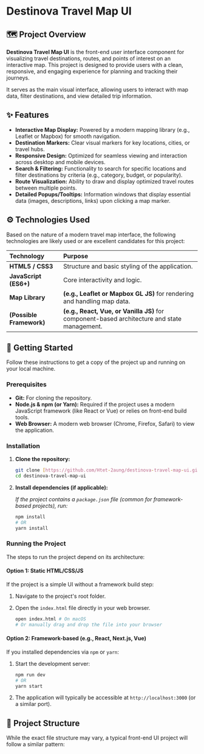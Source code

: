 # Destinova Travel Map UI

## 🗺️ Project Overview

**Destinova Travel Map UI** is the front-end user interface component for visualizing travel destinations, routes, and points of interest on an interactive map. This project is designed to provide users with a clean, responsive, and engaging experience for planning and tracking their journeys.

It serves as the main visual interface, allowing users to interact with map data, filter destinations, and view detailed trip information.

## ✨ Features

* **Interactive Map Display:** Powered by a modern mapping library (e.g., Leaflet or Mapbox) for smooth navigation.
* **Destination Markers:** Clear visual markers for key locations, cities, or travel hubs.
* **Responsive Design:** Optimized for seamless viewing and interaction across desktop and mobile devices.
* **Search & Filtering:** Functionality to search for specific locations and filter destinations by criteria (e.g., category, budget, or popularity).
* **Route Visualization:** Ability to draw and display optimized travel routes between multiple points.
* **Detailed Popups/Tooltips:** Information windows that display essential data (images, descriptions, links) upon clicking a map marker.

## ⚙️ Technologies Used

Based on the nature of a modern travel map interface, the following technologies are likely used or are excellent candidates for this project:

| Technology | Purpose |
| :--- | :--- |
| **HTML5 / CSS3** | Structure and basic styling of the application. |
| **JavaScript (ES6+)** | Core interactivity and logic. |
| **Map Library** | **(e.g., Leaflet or Mapbox GL JS)** for rendering and handling map data. |
| **(Possible Framework)** | **(e.g., React, Vue, or Vanilla JS)** for component-based architecture and state management. |

## 🚀 Getting Started

Follow these instructions to get a copy of the project up and running on your local machine.

### Prerequisites

* **Git:** For cloning the repository.
* **Node.js & npm (or Yarn):** Required if the project uses a modern JavaScript framework (like React or Vue) or relies on front-end build tools.
* **Web Browser:** A modern web browser (Chrome, Firefox, Safari) to view the application.

### Installation

1.  **Clone the repository:**

    ```bash
    git clone [https://github.com/Htet-2aung/destinova-travel-map-ui.git](https://github.com/Htet-2aung/destinova-travel-map-ui.git)
    cd destinova-travel-map-ui
    ```

2.  **Install dependencies (if applicable):**

    *If the project contains a `package.json` file (common for framework-based projects), run:*

    ```bash
    npm install
    # OR
    yarn install
    ```

### Running the Project

The steps to run the project depend on its architecture:

#### Option 1: Static HTML/CSS/JS

If the project is a simple UI without a framework build step:

1.  Navigate to the project's root folder.
2.  Open the `index.html` file directly in your web browser.

    ```bash
    open index.html # On macOS
    # Or manually drag and drop the file into your browser
    ```

#### Option 2: Framework-based (e.g., React, Next.js, Vue)

If you installed dependencies via `npm` or `yarn`:

1.  Start the development server:

    ```bash
    npm run dev
    # OR
    yarn start
    ```

2.  The application will typically be accessible at `http://localhost:3000` (or a similar port).

## 🧩 Project Structure

While the exact file structure may vary, a typical front-end UI project will follow a similar pattern:

